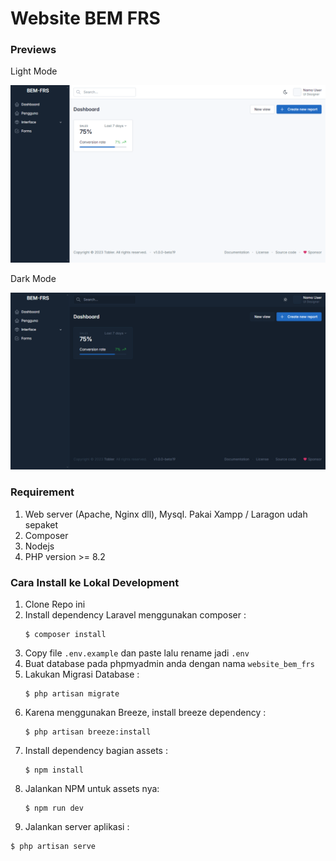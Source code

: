 # Website BEM FRS

### Previews

Light Mode

![Light Mode](./previews/light.png)

Dark Mode

![Dark Mode](./previews/dark.png)

### Requirement
1. Web server (Apache, Nginx dll), Mysql. Pakai Xampp / Laragon udah sepaket
2. Composer
3. Nodejs
4. PHP version >= 8.2

### Cara Install ke Lokal Development
1. Clone Repo ini
2. Install dependency Laravel menggunakan composer :
   ```
   $ composer install
   ```
3. Copy file ``.env.example`` dan paste lalu rename jadi ``.env``
4. Buat database pada phpmyadmin anda dengan nama ``website_bem_frs`` 
5. Lakukan Migrasi Database :
   ```
   $ php artisan migrate
   ```
6. Karena menggunakan Breeze, install breeze dependency :
   ```
   $ php artisan breeze:install
   ```
7. Install dependency bagian assets :
   ```
   $ npm install
   ```
8. Jalankan NPM untuk assets nya:
   ```
   $ npm run dev
   ```
9.  Jalankan server aplikasi :
   ```
   $ php artisan serve
   ```
